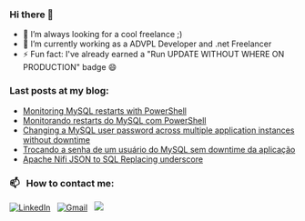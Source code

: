 ### Hi there 👋

- 🔭 I’m always looking for a cool freelance ;)
- 🌱 I’m currently working as a ADVPL Developer and .net Freelancer
- ⚡ Fun fact: I've already earned a "Run UPDATE WITHOUT WHERE ON PRODUCTION" badge 😄
<!--
**sipmann/sipmann** is a ✨ _special_ ✨ repository because its `README.md` (this file) appears on your GitHub profile.

Here are some ideas to get you started:

- 🔭 I’m currently working on ...

- 👯 I’m looking to collaborate on ...
- 🤔 I’m looking for help with ...
- 💬 Ask me about ...
- 📫 How to reach me: ...
- 😄 Pronouns: ...
- ⚡ Fun fact: ...
-->

### Last posts at my blog:
<!-- BLOG-POST-LIST:START -->
- [Monitoring MySQL restarts with PowerShell](https://www.sipmann.com/monitoring-mysql-restarts-with-powershell.html)
- [Monitorando restarts do MySQL com PowerShell](https://www.sipmann.com/pt/monitoring-mysql-restarts-with-powershell.html)
- [Changing a MySQL user password across multiple application instances without downtime](https://www.sipmann.com/mysql-dual-password-functionality.html)
- [Trocando a senha de um usuário do MySQL sem downtime da aplicação](https://www.sipmann.com/pt/mysql-dual-password-functionality.html)
- [Apache Nifi JSON to SQL Replacing underscore](https://www.sipmann.com/apache-nifi-json-to-sql-replacing-underscore.html)
<!-- BLOG-POST-LIST:END -->


### 📫 &nbsp; How to contact me:
<a href="https://www.linkedin.com/in/sipmann/"><img alt="LinkedIn" src="https://img.shields.io/badge/linkedin%20-%230077B5.svg?&style=flat&logo=linkedin&logoColor=white"/></a> &nbsp;
<a href="mailto:sipmann@gmail.com"><img alt="Gmail" src="https://img.shields.io/badge/Gmail-D14836?style=flat&logo=gmail&logoColor=white" /></a> &nbsp;
<a href="https://instagram.com/abhi_1507"><img src="https://img.shields.io/badge/-@abhi__1507_-E4405F?style=flat&logo=Instagram&logoColor=white"/></a> &nbsp;
